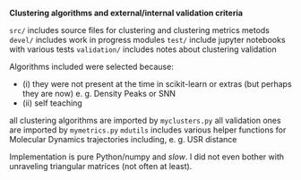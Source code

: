 **Clustering algorithms and external/internal validation criteria**

`src/` includes source files for clustering and clustering metrics metods
`devel/` includes work in progress modules
`test/` include jupyter notebooks with various tests 
`validation/` includes notes about clustering validation

Algorithms included were selected because:
- (i)  they were not present at the time in scikit-learn or extras (but perhaps they are now) e. g. Density Peaks or SNN
- (ii) self teaching

all clustering algorithms are imported by `myclusters.py`
all validation ones are imported by `mymetrics.py`
`mdutils` includes various helper functions for Molecular Dynamics 
trajectories including, e. g. USR distance 

Implementation is pure Python/numpy and *slow*. I did not even
bother with unraveling triangular matrices (not often at least).

